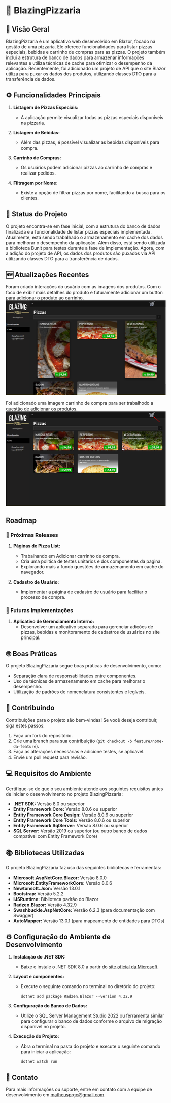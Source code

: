 # 🍕 BlazingPizzaria

## 🧐 Visão Geral

BlazingPizzaria é um aplicativo web desenvolvido em Blazor, focado na gestão de uma pizzaria. Ele oferece funcionalidades para listar pizzas especiais, bebidas e carrinho de compras para as pizzas. O projeto também inclui a estrutura de banco de dados para armazenar informações relevantes e utiliza técnicas de cache para otimizar o desempenho da aplicação. Recentemente, foi adicionado um projeto de API que o site Blazor utiliza para puxar os dados dos produtos, utilizando classes DTO para a transferência de dados.

## ⚙️ Funcionalidades Principais

1. **Listagem de Pizzas Especiais:**
   - A aplicação permite visualizar todas as pizzas especiais disponíveis na pizzaria.

2. **Listagem de Bebidas:**
   - Além das pizzas, é possível visualizar as bebidas disponíveis para compra.

3. **Carrinho de Compras:**
   - Os usuários podem adicionar pizzas ao carrinho de compras e realizar pedidos.

4. **Filtragem por Nome:**
   - Existe a opção de filtrar pizzas por nome, facilitando a busca para os clientes.

## 🔋 Status do Projeto

O projeto encontra-se em fase inicial, com a estrutura do banco de dados finalizada e a funcionalidade de listar pizzas especiais implementada. Atualmente, está sendo trabalhado o armazenamento em cache dos dados para melhorar o desempenho da aplicação. Além disso, está sendo utilizada a biblioteca Bunit para testes durante a fase de implementação. Agora, com a adição do projeto de API, os dados dos produtos são puxados via API utilizando classes DTO para a transferência de dados.

## 🆕 Atualizações Recentes

Foram criado interações do usuário com as imagens dos produtos. Com o foco de exibir mais detalhes do produto e futuramente adicionar um button para adicionar o produto ao carrinho.
![alt text](image.png)

Foi adicionado uma imagem carrinho de compra para ser trabalhodo a questão de adicionar os produtos.
![alt text](image-1.png)
## Roadmap

### 📖 Próximas Releases

1. **Páginas de Pizza List:**
   - Trabalhando em Adicionar carrinho de compra.
   - Cria uma politica de testes unitarios e dos componentes da pagina.
   - Explorando mais a fundo questões de armazenamento em cache do navegador.

2. **Cadastro de Usuário:**
   - Implementar a página de cadastro de usuário para facilitar o processo de compra.

### 🚀 Futuras Implementações

1. **Aplicativo de Gerenciamento Interno:**
   - Desenvolver um aplicativo separado para gerenciar adições de pizzas, bebidas e monitoramento de cadastros de usuários no site principal.

## 🤓 Boas Práticas

O projeto BlazingPizzaria segue boas práticas de desenvolvimento, como:
- Separação clara de responsabilidades entre componentes.
- Uso de técnicas de armazenamento em cache para melhorar o desempenho.
- Utilização de padrões de nomenclatura consistentes e legíveis.

## 💬 Contribuindo

Contribuições para o projeto são bem-vindas! Se você deseja contribuir, siga estes passos:
1. Faça um fork do repositório.
2. Crie uma branch para sua contribuição (`git checkout -b feature/nome-da-feature`).
3. Faça as alterações necessárias e adicione testes, se aplicável.
4. Envie um pull request para revisão.

## 💻 Requisitos do Ambiente

Certifique-se de que o seu ambiente atende aos seguintes requisitos antes de iniciar o desenvolvimento no projeto BlazingPizzaria:

- **.NET SDK:** Versão 8.0 ou superior
- **Entity Framework Core:** Versão 8.0.6 ou superior
- **Entity Framework Core Design:** Versão 8.0.6 ou superior
- **Entity Framework Core Tools:** Versão 8.0.6 ou superior
- **Entity Framework SqlServer:** Versão 8.0.6 ou superior
- **SQL Server:** Versão 2019 ou superior (ou outro banco de dados compatível com Entity Framework Core)

## 📚 Bibliotecas Utilizadas

O projeto BlazingPizzaria faz uso das seguintes bibliotecas e ferramentas:

- **Microsoft.AspNetCore.Blazor:** Versão 8.0.0
- **Microsoft.EntityFrameworkCore:** Versão 8.0.6
- **Newtonsoft.Json:** Versão 13.0.1
- **Bootstrap:** Versão 5.2.2
- **IJSRuntime:** Biblioteca padrão do Blazor
- **Radzen.Blazor:** Versão 4.32.9
- **Swashbuckle.AspNetCore:** Versão 6.2.3 (para documentação com Swagger)
- **AutoMapper:** Versão 13.0.1 (para mapeamento de entidades para DTOs)

## ⚙️ Configuração do Ambiente de Desenvolvimento

1. **Instalação do .NET SDK:**
   - Baixe e instale o .NET SDK 8.0 a partir do [site oficial da Microsoft](https://dotnet.microsoft.com/download).

2. **Layout e componentes:**
   - Execute o seguinte comando no terminal no diretório do projeto:
     ```
     dotnet add package Radzen.Blazor --version 4.32.9
     ```

3. **Configuração do Banco de Dados:**
   - Utilize o SQL Server Management Studio 2022 ou ferramenta similar para configurar o banco de dados conforme o arquivo de migração disponível no projeto.

4. **Execução do Projeto:**
   - Abra o terminal na pasta do projeto e execute o seguinte comando para iniciar a aplicação:
     ```
     dotnet watch run
     ```

## 📧 Contato

Para mais informações ou suporte, entre em contato com a equipe de desenvolvimento em [matheusprgc@gmail.com](mailto:matheusprgc@gmail.com).
